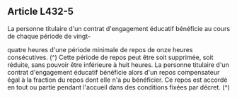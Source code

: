 ## Article L432-5

La personne titulaire d'un contrat d'engagement éducatif bénéficie au cours de chaque période de vingt-

quatre heures d'une période minimale de repos de onze heures consécutives. (^)
Cette période de repos peut être soit supprimée, soit réduite, sans pouvoir être inférieure à huit heures. La
personne titulaire d'un contrat d'engagement éducatif bénéficie alors d'un repos compensateur égal à la
fraction du repos dont elle n'a pu bénéficier. Ce repos est accordé en tout ou partie pendant l'accueil dans des
conditions fixées par décret. (^)

